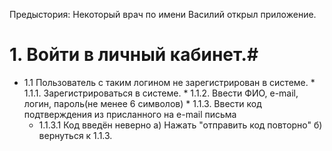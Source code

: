 

Предыстория: Некоторый врач по имени Василий открыл приложение.

# 1. Войти в личный кабинет.#
   * 1.1 Пользователь с таким логином не зарегистрирован в системе.
    * 1.1.1. Зарегистрироваться в системе.
    * 1.1.2. Ввести ФИО, e-mail, логин, пароль(не менее 6 символов)
    * 1.1.3. Ввести код подтверждения из присланного на e-mail письма
      + 1.1.3.1 Код введён неверно
              а) Нажать "отправить код повторно"
              б) вернуться к 1.1.3.
